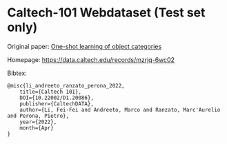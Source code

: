 # Caltech-101 Webdataset (Test set only)

Original paper: [One-shot learning of object categories](https://ieeexplore.ieee.org/document/1597116)

Homepage: https://data.caltech.edu/records/mzrjq-6wc02

Bibtex:
```
@misc{li_andreeto_ranzato_perona_2022,
    title={Caltech 101},
    DOI={10.22002/D1.20086},
    publisher={CaltechDATA},
    author={Li, Fei-Fei and Andreeto, Marco and Ranzato, Marc'Aurelio and Perona, Pietro},
    year={2022},
    month={Apr}
}
```